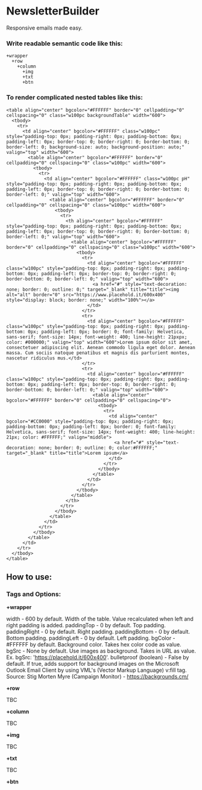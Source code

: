 # NewsletterBuilder

Responsive emails made easy.

### Write readable semantic code like this:

    +wrapper
      +row
        +column
          +img
          +txt
          +btn

### To render complicated nested tables like this:

    <table align="center" bgcolor="#FFFFFF" border="0" cellpadding="0" cellspacing="0" class="w100pc backgroundTable" width="600">
      <tbody>
        <tr>
          <td align="center" bgcolor="#FFFFFF" class="w100pc" style="padding-top: 0px; padding-right: 0px; padding-bottom: 0px; padding-left: 0px; border-top: 0; border-right: 0; border-bottom: 0; border-left: 0; background-size: auto; background-position: auto;" valign="top" width="600">
            <table align="center" bgcolor="#FFFFFF" border="0" cellpadding="0" cellspacing="0" class="w100pc" width="600">
              <tbody>
                <tr>
                  <td align="center" bgcolor="#FFFFFF" class="w100pc pH" style="padding-top: 0px; padding-right: 0px; padding-bottom: 0px; padding-left: 0px; border-top: 0; border-right: 0; border-bottom: 0; border-left: 0;" valign="top" width="600">
                    <table align="center" bgcolor="#FFFFFF" border="0" cellpadding="0" cellspacing="0" class="w100pc" width="600">
                      <tbody>
                        <tr>
                          <th align="center" bgcolor="#FFFFFF" style="padding-top: 0px; padding-right: 0px; padding-bottom: 0px; padding-left: 0px; border-top: 0; border-right: 0; border-bottom: 0; border-left: 0;" valign="top" width="600">
                            <table align="center" bgcolor="#FFFFFF" border="0" cellpadding="0" cellspacing="0" class="w100pc" width="600">
                              <tbody>
                                <tr>
                                  <td align="center" bgcolor="#FFFFFF" class="w100pc" style="padding-top: 0px; padding-right: 0px; padding-bottom: 0px; padding-left: 0px; border-top: 0; border-right: 0; border-bottom: 0; border-left: 0;" valign="top" width="600">
                                    <a href="#" style="text-decoration: none; border: 0; outline: 0;" target="_blank" title="title"><img alt="alt" border="0" src="https://www.placehold.it/600x400" style="display: block; border: none;" width="100%"></a>
                                  </td>
                                </tr>
                                <tr>
                                  <td align="center" bgcolor="#FFFFFF" class="w100pc" style="padding-top: 0px; padding-right: 0px; padding-bottom: 0px; padding-left: 0px; border: 0; font-family: Helvetica, sans-serif; font-size: 14px; font-weight: 400; line-height: 21pxpx; color: #000000;" valign="top" width="600">Lorem ipsum dolor sit amet, consectetuer adipiscing elit. Aenean commodo ligula eget dolor. Aenean massa. Cum sociis natoque penatibus et magnis dis parturient montes, nascetur ridiculus mus.</td>
                                </tr>
                                <tr>
                                  <td align="center" bgcolor="#FFFFFF" class="w100pc" style="padding-top: 0px; padding-right: 0px; padding-bottom: 0px; padding-left: 0px; border-top: 0; border-right: 0; border-bottom: 0; border-left: 0;" valign="top" width="600">
                                    <table align="center" bgcolor="#FFFFFF" border="0" cellpadding="0" cellspacing="0">
                                      <tbody>
                                        <tr>
                                          <td align="center" bgcolor="#CC0000" style="padding-top: 0px; padding-right: 0px; padding-bottom: 0px; padding-left: 0px; border: 0; font-family: Helvetica, sans-serif; font-size: 14px; font-weight: 400; line-height: 21px; color: #FFFFFF;" valign="middle">
                                            <a href="#" style="text-decoration: none; border: 0; outline: 0; color:#FFFFFF;" target="_blank" title="title">Lorem ipsum</a>
                                          </td>
                                        </tr>
                                      </tbody>
                                    </table>
                                  </td>
                                </tr>
                              </tbody>
                            </table>
                          </th>
                        </tr>
                      </tbody>
                    </table>
                  </td>
                </tr>
              </tbody>
            </table>
          </td>
        </tr>
      </tbody>
    </table>
    
## How to use:

### Tags and Options:

**+wrapper**

width - 600 by default. Width of the table. Value recalculated when left and right padding is added.
paddingTop - 0 by default. Top padding. 
paddingRight - 0 by default. Right padding.
paddingBottom - 0 by default. Bottom padding.
paddingLeft - 0 by default. Left padding.
bgColor - #FFFFFF by default. Background color. Takes hex color code as value.
bgSrc - None by default. Use images as background. Takes in URL as value. Ex. bgSrc: 'https://placehold.it/600x400'.
bulletproof (boolean) - False by default. If true, adds support for background images on the Microsoft Outlook Email Client by using VML's (Vector Markup Language) v:fill tag. Source: Stig Morten Myre (Campaign Monitor) - https://backgrounds.cm/ 

**+row**

TBC

**+column**

TBC

**+img**

TBC

**+txt**

TBC

**+btn**

